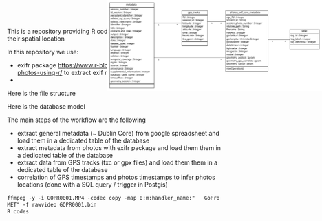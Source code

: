 This is a repository providing R codes to manage underwater pictures and their spatial location

In this repository we use: 
 - exifr package https://www.r-bloggers.com/extracting-exif-data-from-photos-using-r/ to extract exif metadata from JPG images
 - 
 
 Here is the file structure
 
<img style="position: absolute; top: 0; right: 0; border: 0;" src="http://mdst-macroes.ird.fr/BlueBridge/Ichtyop/Ichthyop_tree_structure.svg" width="500">


 Here is the database model
 
<img style="position: absolute; top: 0; right: 0; border: 0;" src="https://raw.githubusercontent.com/juldebar/Deep_mapping/master/SQL/Reef_Database.svg" width="500">



The main steps of the workflow are the following
 - extract general metadata (~ Dublin Core) from google spreadsheet and load them in a dedicated table of the database
 - extract metadata from photos with exifr package and load them them in a dedicated table of the database
 - extract data from GPS tracks (txc or gpx files) and load them them in a dedicated table of the database
 - correlation of GPS timestamps and photos timestamps to infer photos locations (done with a SQL query / trigger in Postgis)
 
 
~~~~
ffmpeg -y -i GOPR0001.MP4 -codec copy -map 0:m:handler_name:"	GoPro MET" -f rawvideo GOPR0001.bin
R codes
~~~~